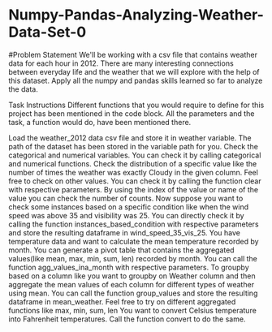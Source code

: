 # Numpy-Pandas-Analyzing-Weather-Data-Set-0
#Problem Statement
We'll be working with a csv file that contains weather data for each hour in 2012. There are many interesting connections between everyday life and the weather that we will explore with the help of this dataset. Apply all the numpy and pandas skills learned so far to analyze the data.




Task
Instructions
Different functions that you would require to define for this project has been mentioned in the code block. All the parameters and the task, a function would do, have been mentioned there.

Load the weather_2012 data csv file and store it in weather variable. The path of the dataset has been stored in the variable path for you.
Check the categorical and numerical variables. You can check it by calling categorical and numerical functions.
Check the distribution of a specific value like the number of times the weather was exactly Cloudy in the given column. Feel free to check on other values. You can check it by calling the function clear with respective parameters.
By using the index of the value or name of the value you can check the number of counts. Now suppose you want to check some instances based on a specific condition like when the wind speed was above 35 and visibility was 25. You can directly check it by calling the function instances_based_condition with respective parameters and store the resulting dataframe in wind_speed_35_vis_25.
You have temperature data and want to calculate the mean temperature recorded by month. You can generate a pivot table that contains the aggregated values(like mean, max, min, sum, len) recorded by month. You can call the function agg_values_ina_month with respective parameters.
To groupby based on a column like you want to groupby on Weather column and then aggregate the mean values of each column for different types of weather using mean. You can call the function group_values and store the resulting dataframe in mean_weather. Feel free to try on different aggregated functions like max, min, sum, len
You want to convert Celsius temperature into Fahrenheit temperatures. Call the function convert to do the same.
